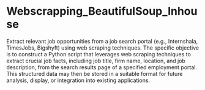 # Webscrapping_BeautifulSoup_Inhouse
 Extract relevant job opportunities from a job search portal (e.g., Internshala, TimesJobs, Bigshyft) using web scraping techniques. The specific objective is to construct a Python script that leverages web scraping techniques to extract crucial job facts, including job title, firm name, location, and job description, from the search results page of a specified employment portal. This structured data may then be stored in a suitable format for future analysis, display, or integration into existing applications.
